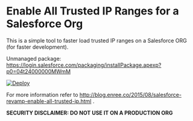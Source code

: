 # Enable All Trusted IP Ranges for a Salesforce Org

This is a simple tool to faster load trusted IP ranges on a Salesforce ORG (for faster development).

Unmanaged package: https://login.salesforce.com/packaging/installPackage.apexp?p0=04t24000000MWmM

[![Deploy](https://raw.githubusercontent.com/afawcett/githubsfdeploy/master/src/main/webapp/resources/img/deploy.png)](https://githubsfdeploy.herokuapp.com?owner=enreeco&repo=sf-enable-trusted-ips)

For more information refer to http://blog.enree.co/2015/08/salesforce-revamp-enable-all-trusted-ip.html .

**SECURITY DISCLAIMER: DO NOT USE IT ON A PRODUCTION ORG**